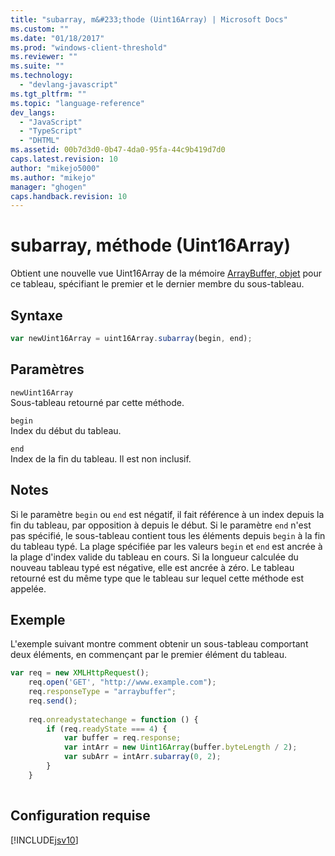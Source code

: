 ```yaml
---
title: "subarray, m&#233;thode (Uint16Array) | Microsoft Docs"
ms.custom: ""
ms.date: "01/18/2017"
ms.prod: "windows-client-threshold"
ms.reviewer: ""
ms.suite: ""
ms.technology: 
  - "devlang-javascript"
ms.tgt_pltfrm: ""
ms.topic: "language-reference"
dev_langs: 
  - "JavaScript"
  - "TypeScript"
  - "DHTML"
ms.assetid: 00b7d3d0-0b47-4da0-95fa-44c9b419d7d0
caps.latest.revision: 10
author: "mikejo5000"
ms.author: "mikejo"
manager: "ghogen"
caps.handback.revision: 10
---
```

# subarray, m&#233;thode (Uint16Array)
Obtient une nouvelle vue Uint16Array de la mémoire [ArrayBuffer, objet](../../javascript/reference/arraybuffer-object.md) pour ce tableau, spécifiant le premier et le dernier membre du sous\-tableau.  
  
## Syntaxe  
  
```javascript  
var newUint16Array = uint16Array.subarray(begin, end);  
```  
  
## Paramètres  
 `newUint16Array`  
 Sous\-tableau retourné par cette méthode.  
  
 `begin`  
 Index du début du tableau.  
  
 `end`  
 Index de la fin du tableau.  Il est non inclusif.  
  
## Notes  
 Si le paramètre `begin` ou `end` est négatif, il fait référence à un index depuis la fin du tableau, par opposition à depuis le début.  Si le paramètre `end` n'est pas spécifié, le sous\-tableau contient tous les éléments depuis `begin` à la fin du tableau typé.  La plage spécifiée par les valeurs `begin` et `end` est ancrée à la plage d'index valide du tableau en cours.  Si la longueur calculée du nouveau tableau typé est négative, elle est ancrée à zéro.  Le tableau retourné est du même type que le tableau sur lequel cette méthode est appelée.  
  
## Exemple  
 L'exemple suivant montre comment obtenir un sous\-tableau comportant deux éléments, en commençant par le premier élément du tableau.  
  
```javascript  
var req = new XMLHttpRequest();  
    req.open('GET', "http://www.example.com");  
    req.responseType = "arraybuffer";  
    req.send();  
  
    req.onreadystatechange = function () {  
        if (req.readyState === 4) {  
            var buffer = req.response;  
            var intArr = new Uint16Array(buffer.byteLength / 2);  
            var subArr = intArr.subarray(0, 2);  
        }  
    }  
  
```  
  
## Configuration requise  
 [!INCLUDE[jsv10](../../javascript/reference/includes/jsv10-md.md)]